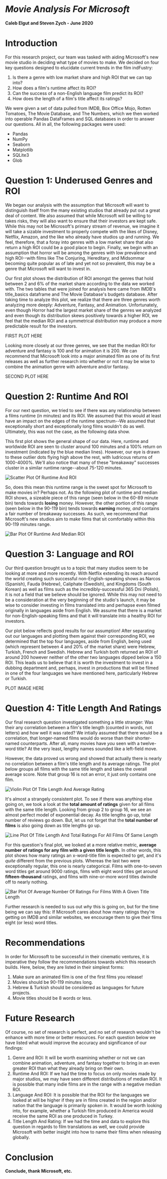 # *Movie Analysis For Microsoft*
**Caleb Elgut and Steven Zych - June 2020**

# Introduction

For this research project, our team was tasked with aiding Microsoft's new movie studio in deciding what type of movies to make. We decided on four key questions designed to elucidate current trends in the film indFustry:
1. Is there a genre with low market share and high ROI that we can tap into?
1. How does a film's runtime affect its ROI?
1. Can the success of a non-English language film predict its ROI?
1. How does the length of a film's title affect its ratings?

We were given a set of data pulled from IMDB, Box Office Mojo, Rotten Tomatoes, The Movie Database, and The Numbers, which we then worked into operable Pandas DataFrames and SQL databases in order to answer our questions. All in all, the following packages were used:
- Pandas
- NumPy
- Seaborn
- Matplotlib
- SQLite3
- Glob

# Question 1: Underused Genres and ROI

We began our analysis with the assumption that Microsoft will want to distinguish itself from the many existing studios that already put out a great deal of content. We also assumed that while Microsoft will be willing to takes risks, they will also want to ensure that their investors are kept safe. While this may not be Microsoft's primary stream of revenue, we imagine it will take a sizable investment to properly compete with the likes of Disney, Netflix, Amazon, and the like who already have studios up and running. We feel, therefore, that a foray into genres with a low market share that also return a high ROI could be a good place to begin. Finally, we begin with an assumption that horror will be among the genres with low prevalence and high ROI--with films like The Conjuring, Hereditary, and Midsommar becoming quite popular as of late and yet not so prevalent, this may be a genre that Microsoft will want to invest in. 

Our first plot shows the distribution of ROI amongst the genres that hold between 2 and 6% of the market share according to the data we worked with. The two tables that were joined for analysis here came from IMDB's title_basics dataframe and The Movie Database's budgets database. After taking time to analyze this plot, we realize that there are three genres worth analyzing more deeply: Adventure, Fantasy, and Animation. Unfortunately, even though Horror had the largest market share of the genres we analyzed and even though its distribution skews positively towards a higher ROI, we feel that the median ROI and a symmetrical distribution may produce a more predictable result for the investors. 

FIRST PLOT HERE

Looking more closely at our three genres, we see that the median ROI for adventure and fantasy is 100 and for animation it is 200. We can recommend that Microsoft look into a major animated film as one of its first releases as well as further research into whether or not it may be wise to combine the animation genre with adventure and/or fantasy.

SECOND PLOT HERE

# Question 2: Runtime And ROI

For our next question, we tried to see if there was any relationship between a films runtime (in minutes) and its ROI. We assumed that this would at least have an impact on the edges of the runtime spectrum--We assumed that exceptionally short and exceptionally long films wouldn't do as well. Ultimately, this was not the case, as the following data show.

This first plot shows the general shape of our data. Here, runtime and worldwide ROI are seen to cluster around 100 minutes and a 100% return on investment (indicated by the blue median lines). However, our eye is drawn to these outlier dots flying high above the rest, with ludricous returns of 1000-4000%. We'll also notice that many of these "breakaway" successes cluster in a similar runtime range--about 75-120 minutes.

![Scatter Plot Of Runtime And ROI](/readme_images/runtime_scatter.PNG)

So, does this mean this runtime range is the sweet spot for Microsoft to make movies in? Perhaps not. As the following plot of runtime and median ROI shows, a sizeable piece of this range (seen below in the 60-89 minute bin) tends towards **losing** money. However, the other portion of this range (seen below in the 90-119 bin) tends towards **earning** money, *and* contains a fair number of breakaway successes. As such, we recommend that Microsoft's new studios aim to make films that sit comfortably within this 90-119 minutes range. 

![Bar Plot Of Runtime And Median ROI](/readme_images/runtime_bar.PNG)

# Question 3: Language and ROI

Our third question brought us to a topic that many studios seem to be looking at more and more recently. With Netflix extending its reach around the world creating such successful non-English-speaking shows as Narcos (Spanish), Fauda (Hebrew), Caliphate (Swedish), and Kingdoms (South Korean) as well as films such as the incredibly-successful 365 Dni (Polish), it is not a field that we believe should be ignored. While this may not need to be a consideration at the very beginning of the studio's launch, it may be wise to consider investing in films translated into and perhapse even filmed originally in languages aside from English. We assume that there is a market for non-English-speaking films and that it will translate into a healthy ROI for investors. 

Our plot below reflects good results for our assumption! After separating out our languages and plotting them against their corresponding ROI, we determined that the top four languages, aside from English, being used (which represent between 4 and 20% of the market share) were Hebrew, Turkish, French and Swedish. Hebrew and Turkish both returned an ROI of around 200 however neither of the other two languages dipped below a 150 ROI. This leads us to believe that it is worth the investment to invest in a dubbing department and, perhaps, invest in productions that will be filmed in one of the four languages we have mentioned here, particularly Hebrew or Turkish. 

PLOT IMAGE HERE

# Question 4: Title Length And Ratings

Our final research question investigated something a little stranger: Was their any correlation between a film's title length (counted in words, not letters) and how well it was rated? We intially assumed that there would be a correlation, that longer-named films would do worse than their shorter-named counterparts. After all, many movies have *you* seen with a twelve-word title? At the very least, lengthy names sounded like a left-field move.

However, the data proved us wrong and showed that actually there is nearly no correlation between a film's title length and its average ratings. The plot below groups all films with the same title length and takes the overall average score. Note that group 16 is not an error, it just only contains one film.

![Violin Plot Of Title Length And Average Rating](/readme_images/titlelength_violin.PNG)

It's almost a strangely consistent plot. To see if there was anything else going on, we took a look at the **total amount of ratings** given for all films with the same title length. Looking from group 2 to group 16, we see an almost perfect model of exponential decay. As title lengths go up, total number of reviews go down. But, let us not forget that the **total number of films** is also going down as title lengths go up.

![Line Plot Of Title Length And Total Ratings For All Films Of Same Length](/readme_images/titlelength_line.PNG)

For this question's final plot, we looked at a more relative metric, **average number of ratings for any film with a given title length.** In other words, this plot shows how many ratings an x-word-title film is expected to get, and it's *quite* different from the previous plots. Whereas the last two were exceptionally regular, this one is nearly categorical. Films with one-to-seven word titles get around 9000 ratings, films with eight word titles get around **fifteen-thousand** ratings, and films with nine-or-more word titles dwindle off to nearly nothing.

![Bar Plot Of Average Number Of Ratings For Films With A Given Title Length](/readme_images/titlelength_bar.PNG)

Further research is needed to sus out *why* this is going on, but for the time being we can say this: If Microsoft cares about how many ratings they're getting on IMDB and similar websites, we encourage them to give their films eight (or less) word titles.

# Recommendations

In order for Microsoft to be successful in their cinematic ventures, it is imperative they follow the recommendations towards which this research builds. Here, below, they are listed in their simplest forms:
1. Make sure an animated film is one of the first films you release!
1. Movies should be 90-119 minutes long.
1. Hebrew & Turkish should be considered as languages for future projects. 
1. Movie titles should be 8 words or less.

# Future Research

Of course, no set of research is perfect, and no set of research wouldn't be enhance with more time or better resources. For each question below we have listed what would improve the accuracy and significance of our findings:
1. Genre and ROI: It will be worth examining whether or not we can combine animation, adventure, and fantasy together to bring in an even greater ROI than what they already bring on their own. 
1. Runtime And ROI: If we had the time to focus on only movies made by major studios, we may have seen different distributions of median ROI. It is possible that many indie films are in the range with a negative median ROI.
1. Language And ROI: It is possible that the ROI for the languages we looked at will be higher if they are in films created in the region and/or nation that the language is primarily spoken in. It would be worth looking into, for example, whether a Turkish film produced in America would receive the same ROI as one produced in Turkey. 
1. Title Length And Rating: If we had the time and data to explore this question in regards to film translations as well, we could provide Microsoft with better insight into how to name their films when releasing globally.

# Conclusion

**Conclude, thank Microsoft, etc.**
